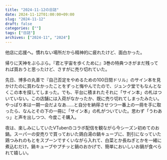 ```yaml
---
title: "2024-11-12の日誌"
date: 2024-11-12T01:00:00+09:00
slug: "2024-11-12"
draft: false
categories: [""]
tags: ["日誌"]
archives: ["2024-11", "2024"]
---
```

他店に応援へ。慣れない場所だから精神的に疲れたけど、面白かった。

帰りに天神をぶらぶら。『君と宇宙を歩くために』3巻の特典つきがまだ残ってれば買おうと思ったけど、さすがに売り切れていた。

先日、博多の丸善で『自己否定をやめるための100日間ドリル』のサイン本を見かけたのに買わなかったことをずっと悔やんでたので、ジュンク堂でもなんとなくこの本を探してしまった。でも、平台に積まれたそれに「サイン本」の札はついていない。この店舗には入荷がなかったか、既に売り切れてしまったみたい。やっぱり本は一期一会だよなあ……と自分を納得させつつ一番上の一冊を手に取ったら、なんとその下の一冊に「サイン本」の札がついていた。思わず「うわあっ」と声を出しつつ、今度こそ購入。

夜は、楽しみにしていたVTuberのコラボ配信を観ながら今シーズン初めてのお鍋。スーパーの安売りで買っておいた鶏白湯の鍋キューブに、割引になっていた鶏つみれのもとをスプーンですくいながら入れて、白菜とか長ねぎとかを一緒に煮込むだけ。鍋キューブやプチッと鍋のおかげで、簡単においしいお鍋が食べられて嬉しい。
